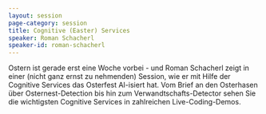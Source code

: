 ```yaml
---
layout: session
page-category: session
title: Cognitive (Easter) Services
speaker: Roman Schacherl
speaker-id: roman-schacherl
---
```


Ostern ist gerade erst eine Woche vorbei - und Roman Schacherl zeigt in einer (nicht ganz ernst zu nehmenden) Session, wie er mit Hilfe der Cognitive Services das Osterfest AI-isiert hat. Vom Brief an den Osterhasen über Osternest-Detection bis hin zum Verwandtschafts-Detector sehen Sie die wichtigsten Cognitive Services in zahlreichen Live-Coding-Demos.